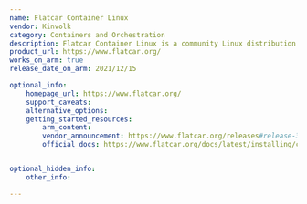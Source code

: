 ```yaml
---
name: Flatcar Container Linux
vendor: Kinvolk
category: Containers and Orchestration
description: Flatcar Container Linux is a community Linux distribution designed for container workloads, with high security and low maintenance.
product_url: https://www.flatcar.org/
works_on_arm: true
release_date_on_arm: 2021/12/15

optional_info:
    homepage_url: https://www.flatcar.org/
    support_caveats:
    alternative_options:
    getting_started_resources:
        arm_content:
        vendor_announcement: https://www.flatcar.org/releases#release-3033.2.0
        official_docs: https://www.flatcar.org/docs/latest/installing/cloud/aws-ec2/


optional_hidden_info:
    other_info:

---
```

